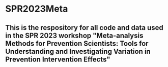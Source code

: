 # SPR2023Meta

## This is the respository for all code and data used in the SPR 2023 workshop "Meta-analysis Methods for Prevention Scientists: Tools for Understanding and Investigating Variation in Prevention Intervention Effects"
